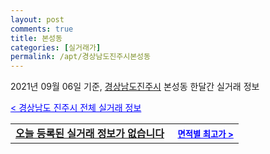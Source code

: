 ```yaml
---
layout: post
comments: true
title: 본성동
categories: [실거래가]
permalink: /apt/경상남도진주시본성동
---
```


2021년 09월 06일 기준, <a href="/apt/경상남도진주시">경상남도진주시</a> 본성동 한달간 실거래 정보

<a style="color: blue;" href="/apt/경상남도진주시">< 경상남도 진주시 전체 실거래 정보</a>
<!---- start ---->
<table>
  <tr>
    <td colspan="4" style="font-weight: bold;"><a href="/apt/경상남도진주시본성동{name_without_space}">오늘 등록된 실거래 정보가 없습니다</a> &nbsp;&nbsp;&nbsp; <a style="color: blue; font-size: smaller;" href="/apt/경상남도진주시본성동{name_without_space}">면적별 최고가 ></a></td>
  </tr>
    
</table>
<!---- end ---->
    